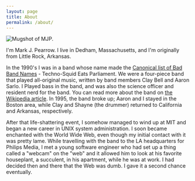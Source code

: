 ```yaml
---
layout: page
title: About
permalink: /about/
---
```

![Mugshot of MJP.]({{site.url}}/assets/mjp.jpg)

I'm Mark J. Pearrow. I live in Dedham, Massachusetts, and I'm originally from Little Rock, Arkansas. 

In the 1990's I was in a band whose name made the [Canonical list of Bad Band Names][clbbn] - Techno-Squid Eats Parliament.
We were a four-piece band that played all-original music, written by band members Clay Bell and Aaron Sarlo. I 
Played bass in the band, and was also the science officer and resident nerd for the band. You can read more 
about the band on [the Wikipedia article][wikipedia]. In 1995, the band broke up;  Aaron and I stayed in
the Boston area, while Clay and Shayne (the drummer) returned to California and Arkansas, respectively.

After that life-shattering event, I somehow managed to wind up at MIT and began a new career in UNIX system administration.
I soon became enchanted with the World Wide Web, even though my initial contact with it was pretty lame. While travelling
with the band to the LA headquarters for Philips Media, I met a young software engineer who had set up a thing called a 
"webcam" on the "web" and it allowed him to look at his favorite houseplant, a succulent, in his apartment, while he was at work.
I had decided then and there that the Web was dumb. I gave it a second chance eventually.




[clbbn]: http://brightlightsfilm.com/weirdbandnames/#t
[wikipedia]: https://en.wikipedia.org/wiki/Techno-Squid_Eats_Parliament
